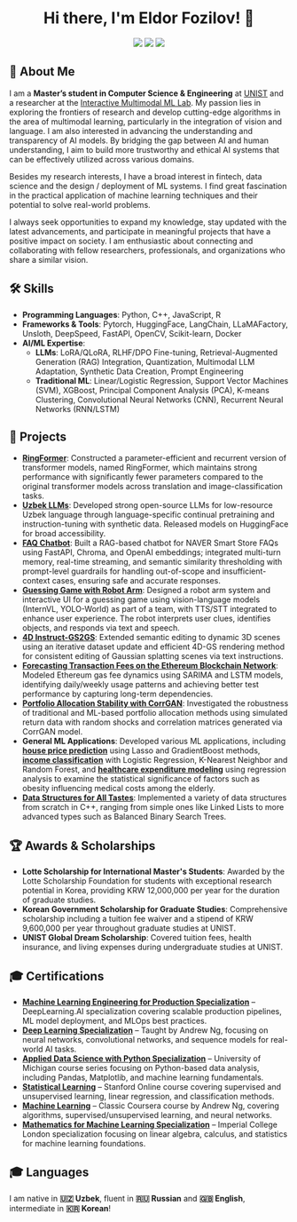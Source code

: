 <h1 align="center">Hi there, I'm Eldor Fozilov! 👋</h1>
<p align="center">
  <a href="https://github.com/eldor-fozilov"><img src="https://img.shields.io/github/followers/eldor-fozilov?label=Follow&style=social"></a>
  <a href="https://www.linkedin.com/in/eldor-fozilov"><img src="https://img.shields.io/badge/LinkedIn-Profile-blue?logo=linkedin"></a>
  <a href="mailto:eldorfozilov@gmail.com"><img src="https://img.shields.io/badge/Email-eldorfozilov%40gmail.com-red"></a>
</p>

## 🚀 About Me
I am a **Master’s student in Computer Science & Engineering** at [UNIST](https://www.unist.ac.kr/) and a researcher at the [Interactive Multimodal ML Lab](https://sites.google.com/view/mvllab). My passion lies in exploring the frontiers of research and develop cutting-edge algorithms in the area of multimodal learning, particularly in the integration of vision and language. I am also interested in advancing the understanding and transparency of AI models. By bridging the gap between AI and human understanding, I aim to build more trustworthy and ethical AI systems that can be effectively utilized across various domains.

Besides my research interests, I have a broad interest in fintech, data science and the design / deployment of ML systems. I find great fascination in the practical application of machine learning techniques and their potential to solve real-world problems.

I always seek opportunities to expand my knowledge, stay updated with the latest advancements, and participate in meaningful projects that have a positive impact on society. I am enthusiastic about connecting and collaborating with fellow researchers, professionals, and organizations who share a similar vision.

## 🛠 Skills
- **Programming Languages**: Python, C++, JavaScript, R
- **Frameworks & Tools**: Pytorch, HuggingFace, LangChain, LLaMAFactory, Unsloth, DeepSpeed, FastAPI, OpenCV, Scikit-learn, Docker
- **AI/ML Expertise**:
  - **LLMs**: LoRA/QLoRA, RLHF/DPO Fine-tuning, Retrieval-Augmented Generation (RAG) Integration, Quantization, Multimodal LLM Adaptation, Synthetic Data Creation, Prompt Engineering
  - **Traditional ML**: Linear/Logistic Regression, Support Vector Machines (SVM), XGBoost, Principal Component Analysis (PCA), K-means Clustering, Convolutional Neural Networks (CNN), Recurrent Neural Networks (RNN/LSTM)

## 🔬 Projects
 - **[RingFormer](https://github.com/eldor-fozilov/ringformer)**: Constructed a parameter-efficient and recurrent version of transformer models, named RingFormer, which maintains strong performance with significantly fewer parameters compared to the original transformer models across translation and image-classification tasks. 
 - **[Uzbek LLMs](https://huggingface.co/behbudiy)**: Developed strong open-source LLMs for low-resource Uzbek language through language-specific continual pretraining and instruction-tuning with synthetic data. Released models on HuggingFace for broad accessibility.
 - **[FAQ Chatbot](https://github.com/eldor-fozilov/faq-chatbot)**: Built a RAG-based chatbot for NAVER Smart Store FAQs using FastAPI, Chroma, and OpenAI embeddings; integrated multi-turn memory, real-time streaming, and semantic similarity thresholding with prompt-level guardrails for handling out-of-scope and insufficient-context cases, ensuring safe and accurate responses.
 - **[Guessing Game with Robot Arm](https://github.com/eldor-fozilov/guessing-game-with-robot)**: Designed a robot arm system and interactive UI for a guessing game using vision-language models (InternVL, YOLO-World) as part of a team, with TTS/STT integrated to enhance user experience. The robot interprets user clues, identifies objects, and responds via text and speech.
 - **[4D Instruct-GS2GS](https://github.com/eldor-fozilov/4d-editing)**: Extended semantic editing to dynamic 3D scenes using an iterative dataset update and efficient 4D-GS rendering method for consistent editing of Gaussian splatting scenes via text instructions. 
 - **[Forecasting Transaction Fees on the Ethereum Blockchain Network](https://github.com/eldor-fozilov/ethereum-gas-price-prediction)**: Modeled Ethereum gas fee dynamics using SARIMA and LSTM models, identifying daily/weekly usage patterns and achieving better test performance by capturing long-term dependencies.
 - **[Portfolio Allocation Stability with CorrGAN](https://github.com/eldor-fozilov/corrGAN-for-testing-the-stability-of-portfolio-allocation-methods)**: Investigated the robustness of traditional and ML-based portfolio allocation methods using simulated return data with random shocks and correlation matrices generated via CorrGAN model.
 - **General ML Applications**: Developed various ML applications, including **[house price prediction](https://github.com/eldor-fozilov/house-price-prediction)** using Lasso and GradientBoost methods, **[income classification](https://github.com/eldor-fozilov/data-mining/tree/main/final%20project)** with Logistic Regression, K-Nearest Neighbor and Random Forest, and **[healthcare expenditure modeling](https://github.com/eldor-fozilov/projects-in-R/tree/main/final_project)** using regression analysis to examine the statistical significance of factors such as obesity influencing medical costs among the elderly.
 - **[Data Structures for All Tastes](https://github.com/eldor-fozilov/data-structures-for-all-tastes)**: Implemented a variety of data structures from scratch in C++, ranging from simple ones like Linked Lists to more advanced types such as Balanced Binary Search Trees.

## 🏆 Awards & Scholarships
- **Lotte Scholarship for International Master's Students**: Awarded by the Lotte Scholarship Foundation for students with exceptional research potential in Korea, providing KRW 12,000,000 per year for the duration of graduate studies.
- **Korean Government Scholarship for Graduate Studies**: Comprehensive scholarship including a tuition fee waiver and a stipend of KRW 9,600,000 per year throughout graduate studies at UNIST.
- **UNIST Global Dream Scholarship**: Covered tuition fees, health insurance, and living expenses during undergraduate studies at UNIST.

## 🎓 Certifications
- **[Machine Learning Engineering for Production Specialization](https://github.com/eldor-fozilov/first-dance-with-MLOps)** – DeepLearning.AI specialization covering scalable production pipelines, ML model deployment, and MLOps best practices.
- **[Deep Learning Specialization](https://github.com/eldor-fozilov/my-first-steps-into-deep-learning)** – Taught by Andrew Ng, focusing on neural networks, convolutional networks, and sequence models for real-world AI tasks.
- **[Applied Data Science with Python Specialization](https://github.com/eldor-fozilov/applied-data-science-with-python)** – University of Michigan course series focusing on Python-based data analysis, including Pandas, Matplotlib, and machine learning fundamentals.
- **[Statistical Learning](https://courses.edx.org/certificates/59f809113f1248c3a70a18f62dccc495)** – Stanford Online course covering supervised and unsupervised learning, linear regression, and classification methods.
- **[Machine Learning](https://github.com/eldor-fozilov/machine-learning-course-stanford)** – Classic Coursera course by Andrew Ng, covering algorithms, supervised/unsupervised learning, and neural networks.
- **[Mathematics for Machine Learning Specialization](https://www.coursera.org/account/accomplishments/specialization/certificate/R5GU7JE75P8V)** – Imperial College London specialization focusing on linear algebra, calculus, and statistics for machine learning foundations.

## 🎓 Languages
I am native in **🇺🇿 Uzbek**, fluent in **🇷🇺 Russian** and **🇬🇧 English**, intermediate in **🇰🇷 Korean**!
